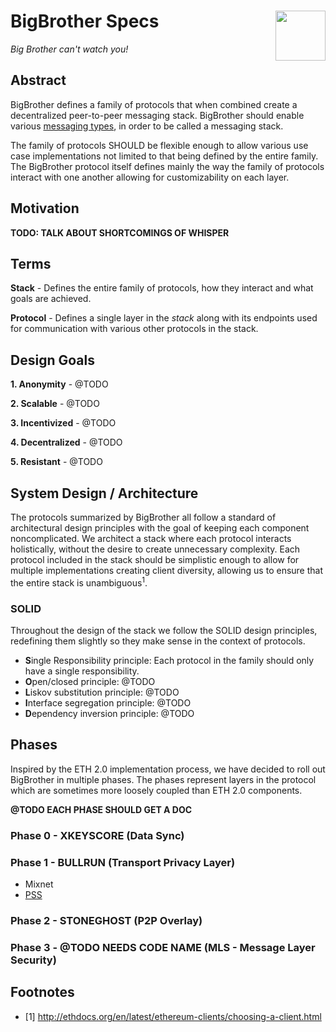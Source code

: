# BigBrother Specs <img align="right" src="https://thegraphicsfairy.com/wp-content/uploads/2013/10/Free-Public-Domain-Watching-Eye-Image-GraphicsFairy.jpg" height="80px" />

*Big Brother can't watch you!*

## Abstract

BigBrother defines a family of protocols that when combined create a decentralized peer-to-peer messaging stack. BigBrother should enable various [messaging types](message-types.md), in order to be called a messaging stack.

The family of protocols SHOULD be flexible enough to allow various use case implementations not limited to that being defined by the entire family. The BigBrother protocol itself defines mainly the way the family of protocols interact with one another allowing for customizability on each layer.

## Motivation

**TODO: TALK ABOUT SHORTCOMINGS OF WHISPER**

## Terms
 **Stack** - Defines the entire family of protocols, how they interact and what goals are achieved.
 
 **Protocol** - Defines a single layer in the *stack* along with its endpoints used for communication with various other protocols in the stack.

## Design Goals

**1. Anonymity** - @TODO

**2. Scalable** - @TODO

**3. Incentivized** - @TODO

**4. Decentralized** - @TODO

**5. Resistant** - @TODO

## System Design / Architecture

The protocols summarized by BigBrother all follow a standard of architectural design principles with the goal of keeping each component noncomplicated. We architect a stack where each protocol interacts holistically, without the desire to create unnecessary complexity. Each protocol included in the stack should be simplistic enough to allow for multiple implementations creating client diversity, allowing us to ensure that the entire stack is unambiguous<sup>1</sup>.

### SOLID

Throughout the design of the stack we follow the SOLID design principles, redefining them slightly so they make sense in the context of protocols.

 - **S**ingle Responsibility principle: Each protocol in the family should only have a single responsibility.
 - **O**pen/closed principle: @TODO
 - **L**iskov substitution principle: @TODO
 - **I**nterface segregation principle: @TODO
 - **D**ependency inversion principle: @TODO
 
## Phases

Inspired by the ETH 2.0 implementation process, we have decided to roll out BigBrother in multiple phases. The phases represent layers in the protocol which are sometimes more loosely coupled than ETH 2.0 components.

**@TODO EACH PHASE SHOULD GET A DOC**

### Phase 0 - XKEYSCORE (Data Sync)

### Phase 1 - BULLRUN (Transport Privacy Layer)

 - Mixnet
 - [PSS](https://gist.github.com/zelig/d52dab6a4509125f842bbd0dce1e9440)

### Phase 2 - STONEGHOST (P2P Overlay)

### Phase 3 - @TODO NEEDS CODE NAME (MLS - Message Layer Security)

## Footnotes

- [1] http://ethdocs.org/en/latest/ethereum-clients/choosing-a-client.html
